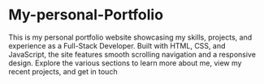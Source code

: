 # My-personal-Portfolio
This is my personal portfolio website showcasing my skills, projects, and experience as a Full-Stack Developer. Built with HTML, CSS, and JavaScript, the site features smooth scrolling navigation and a responsive design. Explore the various sections to learn more about me, view my recent projects, and get in touch
